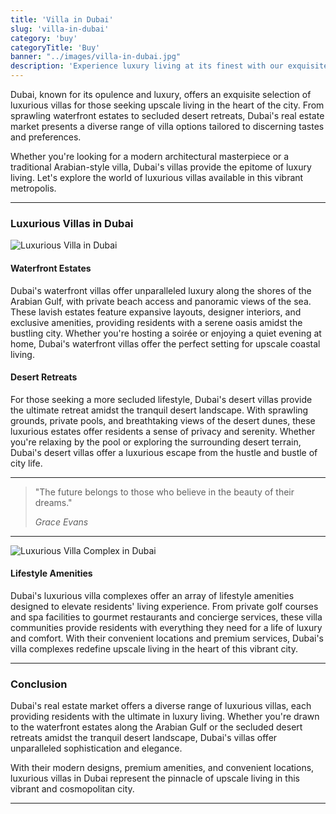 ```yaml
---
title: 'Villa in Dubai'
slug: 'villa-in-dubai'
category: 'buy'
categoryTitle: 'Buy'
banner: "../images/villa-in-dubai.jpg"
description: 'Experience luxury living at its finest with our exquisite villas in Dubai.'
---
```


Dubai, known for its opulence and luxury, offers an exquisite selection of luxurious villas for those seeking upscale living in the heart of the city. From sprawling waterfront estates to secluded desert retreats, Dubai's real estate market presents a diverse range of villa options tailored to discerning tastes and preferences.

Whether you're looking for a modern architectural masterpiece or a traditional Arabian-style villa, Dubai's villas provide the epitome of luxury living. Let's explore the world of luxurious villas available in this vibrant metropolis.

---

### Luxurious Villas in Dubai

![Luxurious Villa in Dubai](https://images.pexels.com/photos/1302991/pexels-photo-1302991.jpeg?auto=compress&cs=tinysrgb&w=1260&h=750&dpr=1)

#### Waterfront Estates

Dubai's waterfront villas offer unparalleled luxury along the shores of the Arabian Gulf, with private beach access and panoramic views of the sea. These lavish estates feature expansive layouts, designer interiors, and exclusive amenities, providing residents with a serene oasis amidst the bustling city. Whether you're hosting a soirée or enjoying a quiet evening at home, Dubai's waterfront villas offer the perfect setting for upscale coastal living.

#### Desert Retreats

For those seeking a more secluded lifestyle, Dubai's desert villas provide the ultimate retreat amidst the tranquil desert landscape. With sprawling grounds, private pools, and breathtaking views of the desert dunes, these luxurious estates offer residents a sense of privacy and serenity. Whether you're relaxing by the pool or exploring the surrounding desert terrain, Dubai's desert villas offer a luxurious escape from the hustle and bustle of city life.

---

> "The future belongs to those who believe in the beauty of their dreams."
>
> *Grace Evans*

---

![Luxurious Villa Complex in Dubai](https://images.pexels.com/photos/4502694/pexels-photo-4502694.jpeg?auto=compress&cs=tinysrgb&w=1260&h=750&dpr=1)

#### Lifestyle Amenities

Dubai's luxurious villa complexes offer an array of lifestyle amenities designed to elevate residents' living experience. From private golf courses and spa facilities to gourmet restaurants and concierge services, these villa communities provide residents with everything they need for a life of luxury and comfort. With their convenient locations and premium services, Dubai's villa complexes redefine upscale living in the heart of this vibrant city.

---

### Conclusion

Dubai's real estate market offers a diverse range of luxurious villas, each providing residents with the ultimate in luxury living. Whether you're drawn to the waterfront estates along the Arabian Gulf or the secluded desert retreats amidst the tranquil desert landscape, Dubai's villas offer unparalleled sophistication and elegance.

With their modern designs, premium amenities, and convenient locations, luxurious villas in Dubai represent the pinnacle of upscale living in this vibrant and cosmopolitan city.

---
